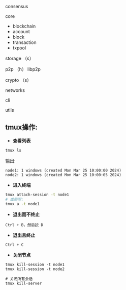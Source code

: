 
consensus

core
- blockchain
- account
- block
- transaction
- txpool

storage （s）

p2p （h）  libp2p

crypto （s）

networks

cli

utils



## tmux操作:

* **查看列表**
```bash
tmux ls
```
输出:
```
node1: 1 windows (created Mon Mar 25 10:00:00 2024)
node2: 1 windows (created Mon Mar 25 10:00:05 2024)
```

* **进入终端**
```bash
tmux attach-session -t node1
# 或简写:
tmux a -t node1
```

* **退出而不终止**
```
Ctrl + B，然后按 D
```

* **退出且终止**
```
Ctrl + C
```

* **关闭节点**
```
tmux kill-session -t node1
tmux kill-session -t node2

# 关闭所有会话
tmux kill-server
```
